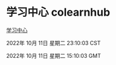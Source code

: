 # 学习中心 colearnhub
[学习中心](http://27.19.33.125:56308/colearnhub/)

2022年 10月 11日 星期二 23:10:03 CST

2022年 10月 11日 星期二 15:10:03 GMT
